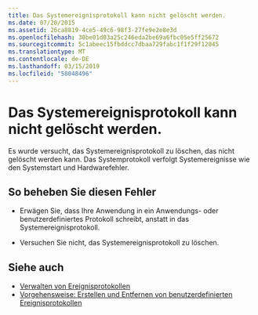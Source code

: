 ```yaml
---
title: Das Systemereignisprotokoll kann nicht gelöscht werden.
ms.date: 07/20/2015
ms.assetid: 26ca8819-4ce5-49c6-98f3-27fe9e2e8e3d
ms.openlocfilehash: 30be01d03a25c246eda2be69a6fbc05e5ff25672
ms.sourcegitcommit: 5c1abeec15fbddcc7dbaa729fabc1f1f29f12045
ms.translationtype: MT
ms.contentlocale: de-DE
ms.lasthandoff: 03/15/2019
ms.locfileid: "58048496"
---
```

# <a name="system-event-log-cannot-be-deleted"></a>Das Systemereignisprotokoll kann nicht gelöscht werden.
Es wurde versucht, das Systemereignisprotokoll zu löschen, das nicht gelöscht werden kann. Das Systemprotokoll verfolgt Systemereignisse wie den Systemstart und Hardwarefehler.  
  
## <a name="to-correct-this-error"></a>So beheben Sie diesen Fehler  
  
-   Erwägen Sie, dass Ihre Anwendung in ein Anwendungs- oder benutzerdefiniertes Protokoll schreibt, anstatt in das Systemereignisprotokoll.  
  
-   Versuchen Sie nicht, das Systemereignisprotokoll zu löschen.  
  
## <a name="see-also"></a>Siehe auch

- [Verwalten von Ereignisprotokollen](https://docs.microsoft.com/previous-versions/visualstudio/visual-studio-2008/4f69axw4(v=vs.90))
- [Vorgehensweise: Erstellen und Entfernen von benutzerdefinierten Ereignisprotokollen](https://docs.microsoft.com/previous-versions/visualstudio/visual-studio-2008/49dwckkz(v=vs.90))
